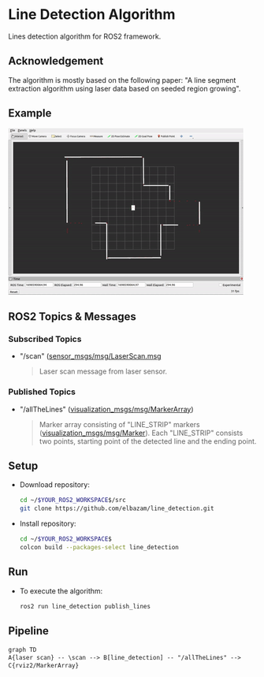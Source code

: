 # Line Detection Algorithm

Lines detection algorithm for ROS2 framework.


## Acknowledgement

The algorithm is mostly based on the following paper: "A line segment extraction algorithm using laser data based on seeded region growing". 


## Example

![Line extraction](line_extraction.gif)


## ROS2 Topics & Messages

### Subscribed Topics
 - "/scan" ([sensor_msgs/msg/LaserScan.msg](https://docs.ros2.org/latest/api/sensor_msgs/msg/LaserScan.html)
    > Laser scan message from laser sensor.
###  Published Topics
 - "/allTheLines" ([visualization_msgs/msg/MarkerArray](https://docs.ros2.org/latest/api/visualization_msgs/msg/MarkerArray.html))
    > Marker array consisting of "LINE_STRIP" markers ([visualization_msgs/msg/Marker](https://docs.ros2.org/latest/api/visualization_msgs/msg/Marker.html)). Each "LINE_STRIP" consists two points, starting point of the detected line and the ending point.


## Setup

- Download repository:
	```sh
	cd ~/$YOUR_ROS2_WORKSPACE$/src
	git clone https://github.com/elbazam/line_detection.git
	```
- Install repository:

	```sh
	cd ~/$YOUR_ROS2_WORKSPACE$
	colcon build --packages-select line_detection
	```

## Run

- To execute the algorithm:
	```sh
	ros2 run line_detection publish_lines
	```
## Pipeline

```mermaid
graph TD
A{laser scan} -- \scan --> B[line_detection] -- "/allTheLines" --> C{rviz2/MarkerArray}
```
